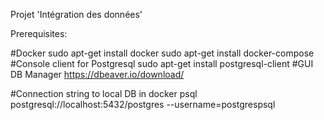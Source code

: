 Projet 'Intégration des données'

Prerequisites:

#Docker
sudo apt-get install docker
sudo apt-get install docker-compose
#Console client for Postgresql
sudo apt-get install postgresql-client
#GUI DB Manager
https://dbeaver.io/download/

#Connection string to local DB in docker
psql postgresql://localhost:5432/postgres --username=postgrespsql